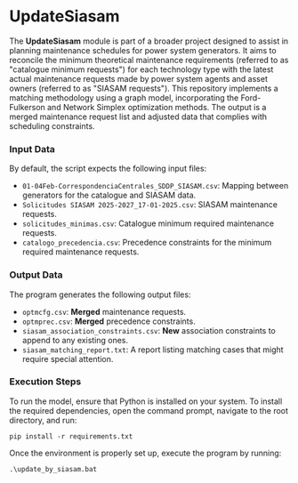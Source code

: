 # UpdateSiasam

The **UpdateSiasam** module is part of a broader project designed to assist in planning maintenance schedules for power system generators. It aims to reconcile the minimum theoretical maintenance requirements (referred to as "catalogue minimum requests") for each technology type with the latest actual maintenance requests made by power system agents and asset owners (referred to as "SIASAM requests"). This repository implements a matching methodology using a graph model, incorporating the Ford-Fulkerson and Network Simplex optimization methods. The output is a merged maintenance request list and adjusted data that complies with scheduling constraints.

### Input Data
By default, the script expects the following input files:
- `01-04Feb-CorrespondenciaCentrales_SDDP_SIASAM.csv`: Mapping between generators for the catalogue and SIASAM data.
- `Solicitudes SIASAM 2025-2027_17-01-2025.csv`: SIASAM maintenance requests.
- `solicitudes_minimas.csv`: Catalogue minimum required maintenance requests.
- `catalogo_precedencia.csv`: Precedence constraints for the minimum required maintenance requests.

### Output Data
The program generates the following output files:
- `optmcfg.csv`: **Merged** maintenance requests.
- `optmprec.csv`: **Merged** precedence constraints.
- `siasam_association_constraints.csv`: **New** association constraints to append to any existing ones.
- `siasam_matching_report.txt`: A report listing matching cases that might require special attention.

### Execution Steps
To run the model, ensure that Python is installed on your system. To install the required dependencies, open the command prompt, navigate to the root directory, and run:
```
pip install -r requirements.txt
```
Once the environment is properly set up, execute the program by running:
```
.\update_by_siasam.bat
```